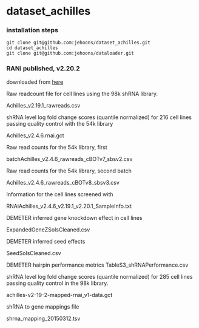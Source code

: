 # dataset_achilles

### installation steps 

```
git clone git@github.com:jehoons/dataset_achilles.git
cd dataset_achilles
git clone git@github.com:jehoons/dataloader.git
```

### RANi published, v2.20.2

downloaded from [here](https://portals.broadinstitute.org/achilles/datasets/15/download)

Raw readcount file for cell lines using the 98k shRNA library. 

Achilles_v2.19.1_rawreads.csv

shRNA level log fold change scores (quantile normalized) for 216 cell lines passing quality control with the 54k library

Achilles_v2.4.6.rnai.gct

Raw read counts for the 54k library, first 

batchAchilles_v2.4.6_rawreads_cBOTv7_sbsv2.csv

Raw read counts for the 54k library, second batch

Achilles_v2.4.6_rawreads_cBOTv8_sbsv3.csv

Information for the cell lines screened with 

RNAiAchilles_v2.4.6_v2.19.1_v2.20.1_SampleInfo.txt

DEMETER inferred gene knockdown effect in cell lines

ExpandedGeneZSolsCleaned.csv

DEMETER inferred seed effects

SeedSolsCleaned.csv

DEMETER hairpin performance metrics
TableS3_shRNAPerformance.csv

shRNA level log fold change scores (quantile normalized) for 285 cell lines passing quality control in the 98k library. 

achilles-v2-19-2-mapped-rnai_v1-data.gct

shRNA to gene mappings file

shrna_mapping_20150312.tsv
